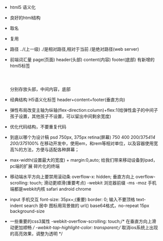 - html5 语义化
- 良好的html结构
- 取名
- 复用

- 路径 ../(上一级) ./是相对路径,相对于当前 /是绝对路径(web server)
- 前端词汇量
    page(页面) header(头部) content(内容) footer(底部)
    有新增的html5标签
    <header></header>
    <main></main>
    <footer></footer>
    分别存放头部，中间内容，底部
- 经典结构 H5语义化标签
    header+content+footer(垂直方向)
- 弹性布局改变主轴为纵轴(flex-direction:column)+flex:1(给弹性盒子的中间子孩子设置，其他孩子不设置，可以留出中间剩余宽度)
- 优化代码结构，不要重复代码
- 到底以哪个为设计稿 psd 750px, 375px retina(屏幕)
    750 400 200/375*414 200/375*100%
    在移动开发中，使用em，和rem等相对单位，以及容器使用宽高%的方法，方便与适配各种屏幕；
- max-width(设置最大的宽度) + margin:0,auto; 给我们带来移动设备到ipad，pc端的扩展 碎片化的终端
- 移动端水平方向上要禁用滚动条 overflow-x: hidden;
    垂直方向上
    overflow-scrolling: touch; 滑动更顺滑(重要考点)
    -webkit 浏览器前缀 -ms -moz
    手机端都是webkit内核 safari android chrome
- input
    手机交互 font-size: 35px+;(重要)
    border: 0;
    输入不要顶格 text-indent
    search 居中
    图标用背景做的 url() base64格式，no-repeat 15px
    background-size 

- 一些重要的css3属性
    -webkit-overflow-scrolling: touch;/* 在垂直方向上滑动更加顺畅 */
    -webkit-tap-highlight-color: transparent;/* 取消ios系统上出现的高亮效果，调整为透明 */
